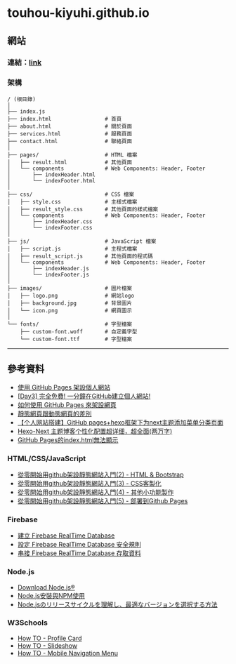 # touhou-kiyuhi.github.io
## 網站
### 連結：[link](https://touhou-kiyuhi.github.io/)
### 架構
```
/ (根目錄)
│
├── index.js
├── index.html                 # 首頁
├── about.html                 # 關於頁面
├── services.html              # 服務頁面
├── contact.html               # 聯絡頁面
│
├── pages/                     # HTML 檔案
│   ├── result.html            # 其他頁面
│   └── components             # Web Components: Header, Footer
│       ├── indexHeader.html    
│       └── indexFooter.html  
│
├── css/                       # CSS 檔案
│   ├── style.css              # 主樣式檔案
│   ├── result_style.css       # 其他頁面的樣式檔案
│   └── components             # Web Components: Header, Footer
│       ├── indexHeader.css    
│       └── indexFooter.css    
│
├── js/                        # JavaScript 檔案
│   ├── script.js              # 主程式檔案
│   ├── result_script.js       # 其他頁面的程式碼
│   └── components             # Web Components: Header, Footer
│       ├── indexHeader.js    
│       └── indexFooter.js    
│
├── images/                    # 圖片檔案
│   ├── logo.png               # 網站logo
│   ├── background.jpg         # 背景圖片
│   └── icon.png               # 網頁圖示
│
└── fonts/                     # 字型檔案
    ├── custom-font.woff       # 自定義字型
    └── custom-font.ttf        # 字型檔案
```
---
## 參考資料
* [使用 GitHub Pages 架設個人網站](https://hackmd.io/@flagmaker/BkvQphP65)
* [[Day3] 完全免費! 一分鐘在GitHub建立個人網站!](https://ithelp.ithome.com.tw/articles/10259505)
* [如何使用 GitHub Pages 來架設網頁](https://lawrencechuang760223.medium.com/%E5%A6%82%E4%BD%95%E4%BD%BF%E7%94%A8-github-pages-%E4%BE%86%E6%9E%B6%E8%A8%AD%E7%B6%B2%E9%A0%81-662a089f4e4)
* [靜態網頁跟動態網頁的差別](https://eugene87222.github.io/2017/10/07/20171007-build-own-website/)
* [【个人网站搭建】GitHub pages+hexo框架下为next主题添加菜单分类页面](https://blog.csdn.net/wangqingchuan92/article/details/111933517)
* [Hexo-Next 主题博客个性化配置超详细，超全面(两万字)](https://blog.csdn.net/as480133937/article/details/100138838)
* [GitHub Pages的index.html無法顯示](https://siongui.github.io/zh/2017/03/13/github-pages-index-html-not-working/)
### HTML/CSS/JavaScript
* [從零開始用github架設靜態網站入門(2) - HTML & Bootstrap](https://ithelp.ithome.com.tw/articles/10257535)
* [從零開始用github架設靜態網站入門(3) - CSS客製化](https://ithelp.ithome.com.tw/articles/10257578)
* [從零開始用github架設靜態網站入門(4) - 其他小功能製作](https://ithelp.ithome.com.tw/articles/10257581)
* [從零開始用github架設靜態網站入門(5) - 部署到Github Pages](https://ithelp.ithome.com.tw/articles/10257673)
### Firebase
* [建立 Firebase RealTime Database](https://steam.oxxostudio.tw/category/python/example/firebase-1.html)
* [設定 Firebase RealTime Database 安全規則](https://steam.oxxostudio.tw/category/python/example/firebase-2.html)
* [串接 Firebase RealTime Database 存取資料](https://steam.oxxostudio.tw/category/python/example/firebase-3.html)
### Node.js
* [Download Node.js®](https://nodejs.org/en/download/)
* [Node.js安裝與NPM使用](https://easonwang.gitbook.io/class)
* [Node.jsのリリースサイクルを理解し、最適なバージョンを選択する方法](https://dev.classmethod.jp/articles/nodejs-release-choice/)
### W3Schools
* [How TO - Profile Card](https://www.w3schools.com/howto/howto_css_profile_card.asp)
* [How TO - Slideshow](https://www.w3schools.com/howto/howto_js_slideshow.asp)
* [How TO - Mobile Navigation Menu](https://www.w3schools.com/howto/howto_js_mobile_navbar.asp)